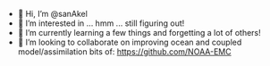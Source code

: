 - 👋 Hi, I’m @sanAkel
- 👀 I’m interested in ... hmm ... still figuring out!
- 🌱 I’m currently learning a few things and forgetting a lot of others!
- 💞️ I’m looking to collaborate on improving ocean and coupled model/assimilation bits of: https://github.com/NOAA-EMC

<!---
sanAkel/sanAkel is a ✨ special ✨ repository because its `README.md` (this file) appears on your GitHub profile.
You can click the Preview link to take a look at your changes.
--->
